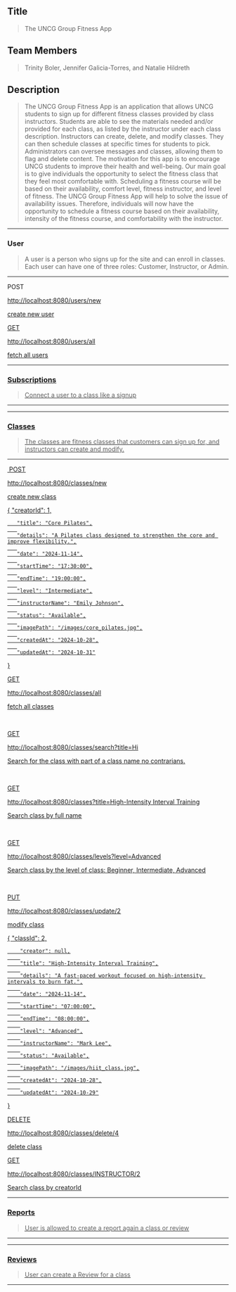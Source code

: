 ## Title

> The UNCG Group Fitness App

## Team Members

> Trinity Boler, Jennifer Galicia-Torres, and Natalie Hildreth


## Description
> The UNCG Group Fitness App is an application that allows UNCG students to sign up for different fitness classes provided by class instructors. 
Students are able to see the materials needed and/or provided for each class, as listed by the instructor under each class description. Instructors can create, delete, and modify classes. They can then schedule classes at specific times for students to pick. Administrators can oversee messages and classes, allowing them to flag and delete content. 
The motivation for this app is to encourage UNCG students to improve their health and well-being. Our main goal is to give individuals the opportunity to select the fitness class that they feel most comfortable with. Scheduling a fitness course will be based on their availability, comfort level, fitness instructor, and level of fitness. 
The UNCG Group Fitness App will help to solve the issue of availability issues. Therefore, individuals will now have the opportunity to schedule a fitness course based on their availability, intensity of the fitness course, and comfortability with the instructor.
﻿
---
### User

> A user is a person who signs up for the site and can enroll in classes. Each user can have one of three roles: Customer, Instructor, or Admin.
--- 

POST

<u> http://localhost:8080/users/new

create new user


 GET

<u> http://localhost:8080/users/all

fetch all users

---
### Subscriptions

> Connect a user to a class like a signup
---
---
### Classes

> The classes are fitness classes that customers can sign up for, and instructors can create and modify.
---
﻿
 POST

<u> http://localhost:8080/classes/new

create new class

﻿{
       "creatorId": 1,
       
       "title": "Core Pilates",
       
       "details": "A Pilates class designed to strengthen the core and improve flexibility.",
       
       "date": "2024-11-14",
       
       "startTime": "17:30:00",
       
       "endTime": "19:00:00",
       
       "level": "Intermediate",
       
       "instructorName": "Emily Johnson",
       
       "status": "Available",
       
       "imagePath": "/images/core_pilates.jpg",
       
       "createdAt": "2024-10-28",
       
       "updatedAt": "2024-10-31"

}


 GET

<u> http://localhost:8080/classes/all

fetch all classes

﻿

 GET

<u> http://localhost:8080/classes/search?title=Hi

Search for the class with part of a class name no contrarians.

﻿


 GET

<u> http://localhost:8080/classes?title=High-Intensity Interval Training

Search class by full name

﻿

 GET

<u> http://localhost:8080/classes/levels?level=Advanced

Search class by the level of class:
Beginner, Intermediate, Advanced

﻿

 PUT

<u> http://localhost:8080/classes/update/2

modify class

﻿{
        "classId": 2,
        
        "creator": null,
        
        "title": "High-Intensity Interval Training",
        
        "details": "A fast-paced workout focused on high-intensity intervals to burn fat.",
        
        "date": "2024-11-14",
        
        "startTime": "07:00:00",
        
        "endTime": "08:00:00",
        
        "level": "Advanced",
        
        "instructorName": "Mark Lee",
        
        "status": "Available",
        
        "imagePath": "/images/hiit_class.jpg",
        
        "createdAt": "2024-10-28",
        
        "updatedAt": "2024-10-29"
        
}

    
 DELETE

<u> http://localhost:8080/classes/delete/4

delete class


 GET

<u> http://localhost:8080/classes/INSTRUCTOR/2

Search class by creatorId

---
### Reports
> User is allowed to create a report again a class or review
---
---
### Reviews
> User can create a Review for a class
---



